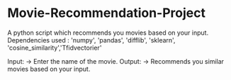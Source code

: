 # Movie-Recommendation-Project
A python script which recommends you movies based on your input. 
Dependencies used : 'numpy', 'pandas', 'difflib', 'sklearn', 'cosine_similarity','Tfidvectorier'

Input: -> Enter the name of the movie.
Output: -> Recommends you similar movies based on your input.
